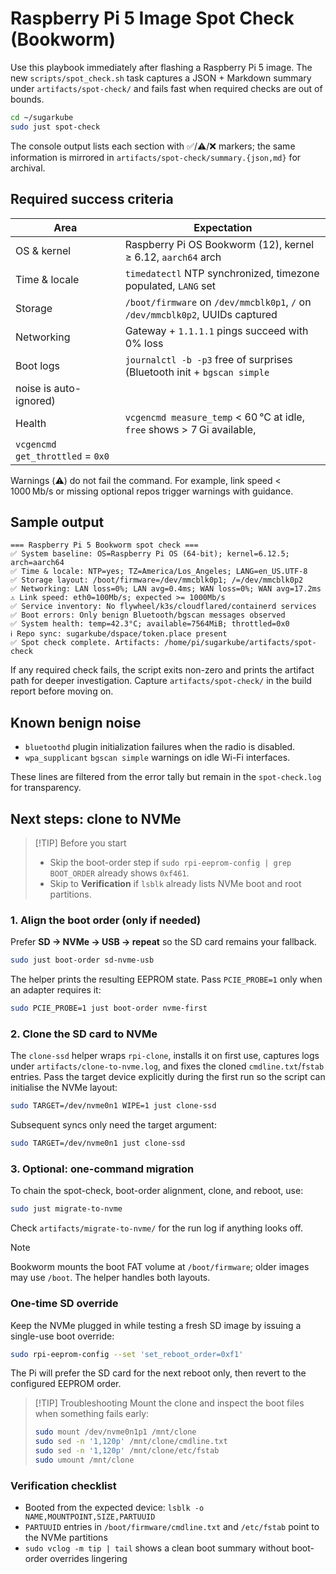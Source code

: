 # Raspberry Pi 5 Image Spot Check (Bookworm)

Use this playbook immediately after flashing a Raspberry Pi 5 image. The new
`scripts/spot_check.sh` task captures a JSON + Markdown summary under
`artifacts/spot-check/` and fails fast when required checks are out of bounds.

```bash
cd ~/sugarkube
sudo just spot-check
```

The console output lists each section with ✅/⚠️/❌ markers; the same information is
mirrored in `artifacts/spot-check/summary.{json,md}` for archival.

## Required success criteria

| Area | Expectation |
|------|-------------|
| OS & kernel | Raspberry Pi OS Bookworm (12), kernel ≥ 6.12, `aarch64` arch |
| Time & locale | `timedatectl` NTP synchronized, timezone populated, `LANG` set |
| Storage | `/boot/firmware` on `/dev/mmcblk0p1`, `/` on `/dev/mmcblk0p2`, UUIDs captured |
| Networking | Gateway + `1.1.1.1` pings succeed with 0% loss |
| Boot logs | `journalctl -b -p3` free of surprises (Bluetooth init + `bgscan simple`
  noise is auto-ignored) |
| Health | `vcgencmd measure_temp` < 60 °C at idle, `free` shows > 7 Gi available,
  `vcgencmd get_throttled` = `0x0` |

Warnings (⚠️) do not fail the command. For example, link speed < 1000 Mb/s or missing
optional repos trigger warnings with guidance.

## Sample output

```
=== Raspberry Pi 5 Bookworm spot check ===
✅ System baseline: OS=Raspberry Pi OS (64-bit); kernel=6.12.5; arch=aarch64
✅ Time & locale: NTP=yes; TZ=America/Los_Angeles; LANG=en_US.UTF-8
✅ Storage layout: /boot/firmware=/dev/mmcblk0p1; /=/dev/mmcblk0p2
✅ Networking: LAN loss=0%; LAN avg=0.4ms; WAN loss=0%; WAN avg=17.2ms
⚠️ Link speed: eth0=100Mb/s; expected >= 1000Mb/s
✅ Service inventory: No flywheel/k3s/cloudflared/containerd services
✅ Boot errors: Only benign Bluetooth/bgscan messages observed
✅ System health: temp=42.3°C; available=7564MiB; throttled=0x0
ℹ️ Repo sync: sugarkube/dspace/token.place present
✅ Spot check complete. Artifacts: /home/pi/sugarkube/artifacts/spot-check
```

If any required check fails, the script exits non-zero and prints the artifact path for
deeper investigation. Capture `artifacts/spot-check/` in the build report before moving
on.

## Known benign noise

* `bluetoothd` plugin initialization failures when the radio is disabled.
* `wpa_supplicant` `bgscan simple` warnings on idle Wi-Fi interfaces.

These lines are filtered from the error tally but remain in the `spot-check.log` for
transparency.

## Next steps: clone to NVMe

> [!TIP] Before you start
> - Skip the boot-order step if `sudo rpi-eeprom-config | grep BOOT_ORDER` already shows `0xf461`.
> - Skip to **Verification** if `lsblk` already lists NVMe boot and root partitions.

### 1. Align the boot order (only if needed)

Prefer **SD → NVMe → USB → repeat** so the SD card remains your fallback.

```bash
sudo just boot-order sd-nvme-usb
```

The helper prints the resulting EEPROM state. Pass `PCIE_PROBE=1` only when an adapter requires it:

```bash
sudo PCIE_PROBE=1 just boot-order nvme-first
```

### 2. Clone the SD card to NVMe

The `clone-ssd` helper wraps `rpi-clone`, installs it on first use, captures logs under
`artifacts/clone-to-nvme.log`, and fixes the cloned `cmdline.txt`/`fstab` entries. Pass the
target device explicitly during the first run so the script can initialise the NVMe layout:

```bash
sudo TARGET=/dev/nvme0n1 WIPE=1 just clone-ssd
```

Subsequent syncs only need the target argument:

```bash
sudo TARGET=/dev/nvme0n1 just clone-ssd
```

### 3. Optional: one-command migration

To chain the spot-check, boot-order alignment, clone, and reboot, use:

```bash
sudo just migrate-to-nvme
```

Check `artifacts/migrate-to-nvme/` for the run log if anything looks off.

> [!NOTE]
> Bookworm mounts the boot FAT volume at `/boot/firmware`; older images may use `/boot`. The helper handles both layouts.

### One-time SD override

Keep the NVMe plugged in while testing a fresh SD image by issuing a single-use boot override:

```bash
sudo rpi-eeprom-config --set 'set_reboot_order=0xf1'
```

The Pi will prefer the SD card for the next reboot only, then revert to the configured EEPROM order.

> [!TIP] Troubleshooting
> Mount the clone and inspect the boot files when something fails early:
> ```bash
> sudo mount /dev/nvme0n1p1 /mnt/clone
> sudo sed -n '1,120p' /mnt/clone/cmdline.txt
> sudo sed -n '1,120p' /mnt/clone/etc/fstab
> sudo umount /mnt/clone
> ```

### Verification checklist

- Booted from the expected device: `lsblk -o NAME,MOUNTPOINT,SIZE,PARTUUID`
- `PARTUUID` entries in `/boot/firmware/cmdline.txt` and `/etc/fstab` point to the NVMe partitions
- `sudo vclog -m tip | tail` shows a clean boot summary without boot-order overrides lingering

